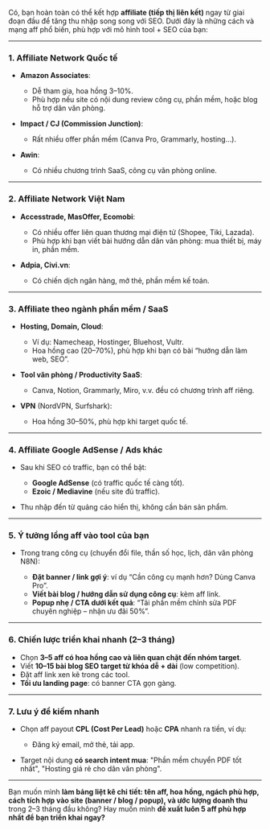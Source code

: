 Có, bạn hoàn toàn có thể kết hợp **affiliate (tiếp thị liên kết)** ngay từ giai đoạn đầu để tăng thu nhập song song với SEO. Dưới đây là những cách và mạng aff phổ biến, phù hợp với mô hình tool + SEO của bạn:

---

### 1. **Affiliate Network Quốc tế**

* **Amazon Associates**:

  * Dễ tham gia, hoa hồng 3–10%.
  * Phù hợp nếu site có nội dung review công cụ, phần mềm, hoặc blog hỗ trợ dân văn phòng.
* **Impact / CJ (Commission Junction)**:

  * Rất nhiều offer phần mềm (Canva Pro, Grammarly, hosting…).
* **Awin**:

  * Có nhiều chương trình SaaS, công cụ văn phòng online.

---

### 2. **Affiliate Network Việt Nam**

* **Accesstrade, MasOffer, Ecomobi**:

  * Có nhiều offer liên quan thương mại điện tử (Shopee, Tiki, Lazada).
  * Phù hợp khi bạn viết bài hướng dẫn dân văn phòng: mua thiết bị, máy in, phần mềm.
* **Adpia, Civi.vn**:

  * Có chiến dịch ngân hàng, mở thẻ, phần mềm kế toán.

---

### 3. **Affiliate theo ngành phần mềm / SaaS**

* **Hosting, Domain, Cloud**:

  * Ví dụ: Namecheap, Hostinger, Bluehost, Vultr.
  * Hoa hồng cao (20–70%), phù hợp khi bạn có bài “hướng dẫn làm web, SEO”.
* **Tool văn phòng / Productivity SaaS**:

  * Canva, Notion, Grammarly, Miro, v.v. đều có chương trình aff riêng.
* **VPN** (NordVPN, Surfshark):

  * Hoa hồng 30–50%, phù hợp khi target quốc tế.

---

### 4. **Affiliate Google AdSense / Ads khác**

* Sau khi SEO có traffic, bạn có thể bật:

  * **Google AdSense** (có traffic quốc tế càng tốt).
  * **Ezoic / Mediavine** (nếu site đủ traffic).
* Thu nhập đến từ quảng cáo hiển thị, không cần bán sản phẩm.

---

### 5. **Ý tưởng lồng aff vào tool của bạn**

* Trong trang công cụ (chuyển đổi file, thần số học, lịch, dân văn phòng N8N):

  * **Đặt banner / link gợi ý**: ví dụ “Cần công cụ mạnh hơn? Dùng Canva Pro”.
  * **Viết bài blog / hướng dẫn sử dụng công cụ**: kèm aff link.
  * **Popup nhẹ / CTA dưới kết quả**: “Tải phần mềm chỉnh sửa PDF chuyên nghiệp – nhận ưu đãi 50%”.

---

### 6. **Chiến lược triển khai nhanh (2–3 tháng)**

* Chọn **3–5 aff có hoa hồng cao và liên quan chặt đến nhóm target**.
* Viết **10–15 bài blog SEO target từ khóa dễ + dài** (low competition).
* Đặt aff link xen kẽ trong các tool.
* **Tối ưu landing page**: có banner CTA gọn gàng.

---

### 7. **Lưu ý để kiếm nhanh**

* Chọn aff payout **CPL (Cost Per Lead)** hoặc **CPA** nhanh ra tiền, ví dụ:

  * Đăng ký email, mở thẻ, tải app.
* Target nội dung **có search intent mua**: "Phần mềm chuyển PDF tốt nhất", "Hosting giá rẻ cho dân văn phòng".

---

Bạn muốn mình **làm bảng liệt kê chi tiết: tên aff, hoa hồng, ngách phù hợp, cách tích hợp vào site (banner / blog / popup), và ước lượng doanh thu** trong 2–3 tháng đầu không? Hay muốn mình **đề xuất luôn 5 aff phù hợp nhất để bạn triển khai ngay?**

